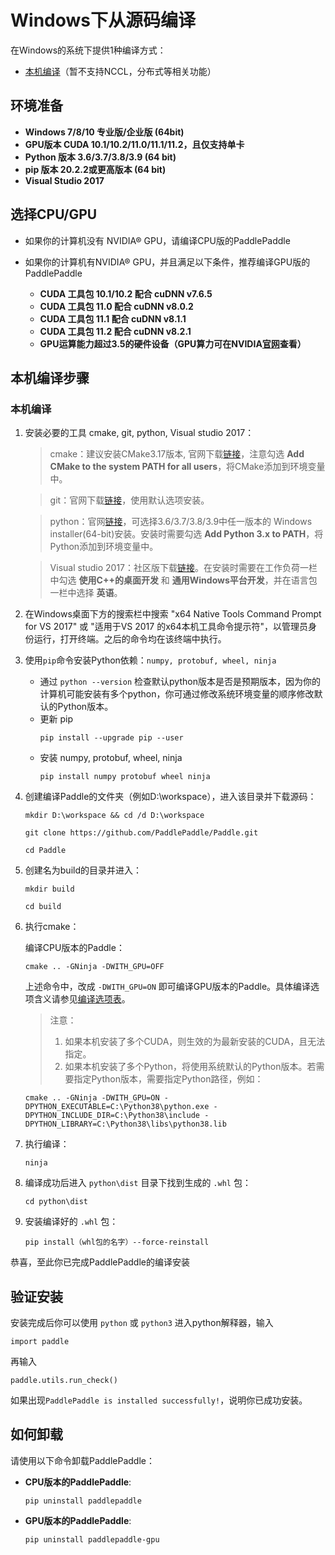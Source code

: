 # **Windows下从源码编译**

在Windows的系统下提供1种编译方式：

* [本机编译](#compile_from_host)（暂不支持NCCL，分布式等相关功能）

## 环境准备

* **Windows 7/8/10 专业版/企业版 (64bit)**
* **GPU版本 CUDA 10.1/10.2/11.0/11.1/11.2，且仅支持单卡**
* **Python 版本 3.6/3.7/3.8/3.9 (64 bit)**
* **pip 版本 20.2.2或更高版本 (64 bit)**
* **Visual Studio 2017**

## 选择CPU/GPU

* 如果你的计算机没有 NVIDIA® GPU，请编译CPU版的PaddlePaddle

* 如果你的计算机有NVIDIA® GPU，并且满足以下条件，推荐编译GPU版的PaddlePaddle
    * **CUDA 工具包 10.1/10.2 配合 cuDNN v7.6.5**
    * **CUDA 工具包 11.0 配合 cuDNN v8.0.2**
    * **CUDA 工具包 11.1 配合 cuDNN v8.1.1**
    * **CUDA 工具包 11.2 配合 cuDNN v8.2.1**
    * **GPU运算能力超过3.5的硬件设备（GPU算力可在NVIDIA[官网](https://developer.nvidia.com/zh-cn/cuda-gpus#compute)查看）**

## 本机编译步骤

<a name="win_source"></a>
### <span id="compile_from_host">**本机编译**</span>

1. 安装必要的工具 cmake, git, python, Visual studio 2017：

    > cmake：建议安装CMake3.17版本, 官网下载[链接](https://cmake.org/files/v3.17/cmake-3.17.0-win64-x64.msi)，注意勾选 **Add CMake to the system PATH for all users**，将CMake添加到环境变量中。

    > git：官网下载[链接](https://github.com/git-for-windows/git/releases/download/v2.35.1.windows.2/Git-2.35.1.2-64-bit.exe)，使用默认选项安装。

    > python：官网[链接](https://www.python.org/downloads/windows/)，可选择3.6/3.7/3.8/3.9中任一版本的 Windows installer(64-bit)安装。安装时需要勾选 **Add Python 3.x to PATH**，将Python添加到环境变量中。

    > Visual studio 2017：社区版下载[链接](https://paddle-ci.gz.bcebos.com/window_requirement/VS2017/vs_Community.exe)。在安装时需要在工作负荷一栏中勾选 **使用C++的桌面开发** 和 **通用Windows平台开发**，并在语言包一栏中选择 **英语**。

2. 在Windows桌面下方的搜索栏中搜索 "x64 Native Tools Command Prompt for VS 2017" 或 "适用于VS 2017 的x64本机工具命令提示符"，以管理员身份运行，打开终端。之后的命令均在该终端中执行。

3. 使用`pip`命令安装Python依赖：`numpy, protobuf, wheel, ninja`
    * 通过 `python --version` 检查默认python版本是否是预期版本，因为你的计算机可能安装有多个python，你可通过修改系统环境变量的顺序修改默认的Python版本。
    * 更新 pip
        ```
        pip install --upgrade pip --user
        ```
    * 安装 numpy, protobuf, wheel, ninja
        ```
        pip install numpy protobuf wheel ninja
        ```

4. 创建编译Paddle的文件夹（例如D:\workspace），进入该目录并下载源码：

    ```
    mkdir D:\workspace && cd /d D:\workspace

    git clone https://github.com/PaddlePaddle/Paddle.git

    cd Paddle
    ```

5. 创建名为build的目录并进入：

    ```
    mkdir build

    cd build
    ```

6. 执行cmake：

    编译CPU版本的Paddle：

    ```
    cmake .. -GNinja -DWITH_GPU=OFF
    ```

    上述命令中，改成 `-DWITH_GPU=ON` 即可编译GPU版本的Paddle。具体编译选项含义请参见[编译选项表](https://www.paddlepaddle.org.cn/documentation/docs/zh/develop/install/Tables.html#Compile)。

    > 注意：
    > 1. 如果本机安装了多个CUDA，则生效的为最新安装的CUDA，且无法指定。
    > 2. 如果本机安装了多个Python，将使用系统默认的Python版本。若需要指定Python版本，需要指定Python路径，例如：
    ```
    cmake .. -GNinja -DWITH_GPU=ON -DPYTHON_EXECUTABLE=C:\Python38\python.exe -DPYTHON_INCLUDE_DIR=C:\Python38\include -DPYTHON_LIBRARY=C:\Python38\libs\python38.lib
    ```

7. 执行编译：
    ```
    ninja
    ```

8. 编译成功后进入 `python\dist` 目录下找到生成的 `.whl` 包：

    ```
    cd python\dist
    ```

9. 安装编译好的 `.whl` 包：

    ```
    pip install（whl包的名字）--force-reinstall
    ```

恭喜，至此你已完成PaddlePaddle的编译安装

## **验证安装**
安装完成后你可以使用 `python` 或 `python3` 进入python解释器，输入
```
import paddle
```
再输入
```
paddle.utils.run_check()
```

如果出现`PaddlePaddle is installed successfully!`，说明你已成功安装。

## **如何卸载**
请使用以下命令卸载PaddlePaddle：

* **CPU版本的PaddlePaddle**:
    ```
    pip uninstall paddlepaddle
    ```

* **GPU版本的PaddlePaddle**:
    ```
    pip uninstall paddlepaddle-gpu
    ```
